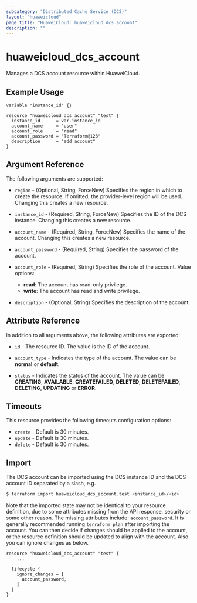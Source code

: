 ```yaml
---
subcategory: "Distributed Cache Service (DCS)"
layout: "huaweicloud"
page_title: "HuaweiCloud: huaweicloud_dcs_account"
description: ""
---
```


# huaweicloud_dcs_account

Manages a DCS account resource within HuaweiCloud.

## Example Usage

```hcl
variable "instance_id" {}

resource "huaweicloud_dcs_account" "test" {
  instance_id      = var.instance_id
  account_name     = "user"
  account_role     = "read"
  account_password = "Terraform@123"
  description      = "add account"
}
```

## Argument Reference

The following arguments are supported:

* `region` - (Optional, String, ForceNew) Specifies the region in which to create the resource.
  If omitted, the provider-level region will be used. Changing this creates a new resource.

* `instance_id` - (Required, String, ForceNew) Specifies the ID of the DCS instance.
  Changing this creates a new resource.

* `account_name` - (Required, String, ForceNew) Specifies the name of the account.
  Changing this creates a new resource.

* `account_password` - (Required, String) Specifies the password of the account.

* `account_role` - (Required, String) Specifies the role of the account.
  Value options:
  + **read**: The account has read-only privilege.
  + **write**: The account has read and write privilege.

* `description` - (Optional, String) Specifies the description of the account.

## Attribute Reference

In addition to all arguments above, the following attributes are exported:

* `id` - The resource ID. The value is the ID of the account.

* `account_type` - Indicates the type of the account. The value can be **normal** or **default**.

* `status` - Indicates the status of the account. The value can be **CREATING**, **AVAILABLE**, **CREATEFAILED**,
  **DELETED**, **DELETEFAILED**, **DELETING**, **UPDATING** or **ERROR**.

## Timeouts

This resource provides the following timeouts configuration options:

* `create` - Default is 30 minutes.
* `update` - Default is 30 minutes.
* `delete` - Default is 30 minutes.

## Import

The DCS account can be imported using the DCS instance ID and the DCS account ID separated by a slash, e.g.

```bash
$ terraform import huaweicloud_dcs_account.test <instance_id>/<id>
```

Note that the imported state may not be identical to your resource definition, due to some attributes missing from the
API response, security or some other reason. The missing attributes include: `account_password`.
It is generally recommended running `terraform plan` after importing the account.
You can then decide if changes should be applied to the account, or the resource definition should be updated to
align with the account. Also you can ignore changes as below.

```hcl
resource "huaweicloud_dcs_account" "test" {
    ...

  lifecycle {
    ignore_changes = [
      account_password,
    ]
  }
}
```
